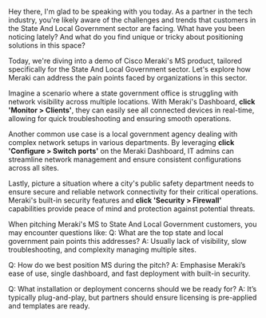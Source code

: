 Hey there, I'm glad to be speaking with you today. As a partner in the tech industry, you're likely aware of the challenges and trends that customers in the State And Local Government sector are facing. What have you been noticing lately? And what do you find unique or tricky about positioning solutions in this space?

Today, we're diving into a demo of Cisco Meraki's MS product, tailored specifically for the State And Local Government sector. Let's explore how Meraki can address the pain points faced by organizations in this sector.

Imagine a scenario where a state government office is struggling with network visibility across multiple locations. With Meraki's Dashboard, **click 'Monitor > Clients'**, they can easily see all connected devices in real-time, allowing for quick troubleshooting and ensuring smooth operations.

Another common use case is a local government agency dealing with complex network setups in various departments. By leveraging **click 'Configure > Switch ports'** on the Meraki Dashboard, IT admins can streamline network management and ensure consistent configurations across all sites.

Lastly, picture a situation where a city's public safety department needs to ensure secure and reliable network connectivity for their critical operations. Meraki's built-in security features and **click 'Security > Firewall'** capabilities provide peace of mind and protection against potential threats.

When pitching Meraki's MS to State And Local Government customers, you may encounter questions like:
Q: What are the top state and local government pain points this addresses?
A: Usually lack of visibility, slow troubleshooting, and complexity managing multiple sites.

Q: How do we best position MS during the pitch?
A: Emphasise Meraki’s ease of use, single dashboard, and fast deployment with built-in security.

Q: What installation or deployment concerns should we be ready for?
A: It’s typically plug-and-play, but partners should ensure licensing is pre-applied and templates are ready.